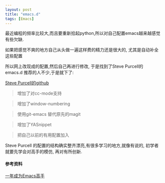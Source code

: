 ```yaml
---
layout: post
title: "emacs.d"
tags: [Emacs]
---
```


最近编程的频率比较大,而且要重新拾起python,所以对自己配置emacs越来越感觉有些欠缺.

如果把感觉不爽的地方自己从头做一遍这样费的精力还是很大的, 尤其是自动补全这些配置

所以网上改现成的配置,然后自己再进行修改, 于是找到了Steve Purcell的emacs.d 推荐的人不少,于是就下了:

[Steve Purcell的github](https://github.com/purcell/emacs.d)

> 增加了对cc-mode支持

> 增加了window-numbering

> 使用git-emacs 替代原先的magit

> 增加了YASnippet

> 把自己以前的有用配置加入


Steve Purcell 的配置的结构确实整齐漂亮,有很多学习的地方,就像有说的, 初学者就要先学会对高手的模仿, 再对有所创新.

#### 参考资料 ####

[一年成为Emacs高手](http://blog.csdn.net/redguardtoo/article/details/7222501)
